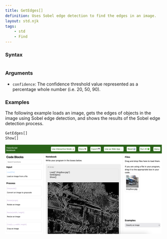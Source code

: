 ```yaml
---
title: GetEdges[]
definition: Uses Sobel edge detection to find the edges in an image.
layout: std.njk
tags:
    - std
    - Find
---
```


### Syntax

```GetEdges[]
```
### Arguments

- `confidence`: The confidence threshold value represented as a percentage whole number (i.e. 20, 50, 90).

### Examples

The following example loads an image, gets the edges of objects in the image using Sobel edge detection, and shows the results of the Sobel edge detection process.

```Load["./tmp/bus.jpg"]
GetEdges[]
Show[]
```
![A bus with Sobel edge detection applied to it](/assets/get_edges.png)